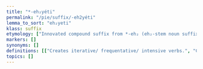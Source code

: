 ```yaml
---
title: "*-eh₂yéti"
permalink: "/pie/suffix/-eh2yéti"
lemma_to_sort: "eh₂yeti"
klass: suffix
etymology: ["Innovated compound suffix from *-eh₂ (eh₂-stem noun suffix) + *-yéti."]
markers: []
synonyms: []
definitions: [["Creates iterative/ frequentative/ intensive verbs.", "Creates causative verbs."]]
topics: []
---
```

